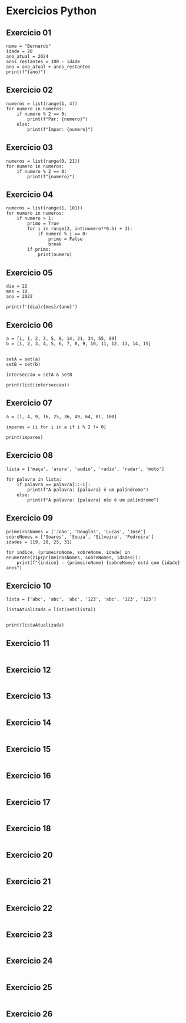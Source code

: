 # Exercicios Python

## Exercicio 01

```
nome = "Bernardo"  
idade = 20     
ano_atual = 2024
anos_restantes = 100 - idade
ano = ano_atual + anos_restantes
print(f"{ano}")
```
## Exercicio 02
```
numeros = list(range(1, 4)) 
for numero in numeros:
    if numero % 2 == 0:
        print(f"Par: {numero}")
    else:
        print(f"Ímpar: {numero}")
```
## Exercicio 03
```
numeros = list(range(0, 21)) 
for numero in numeros:
    if numero % 2 == 0:
        print(f"{numero}")
```

## Exercicio 04
```
numeros = list(range(1, 101))
for numero in numeros:
    if numero > 1:  
        primo = True
        for i in range(2, int(numero**0.5) + 1):
            if numero % i == 0:
                primo = False
                break
        if primo:
            print(numero)
```

## Exercicio 05
```
dia = 22
mes = 10
ano = 2022

print(f'{dia}/{mes}/{ano}')
```
## Exercicio 06
```
a = [1, 1, 2, 3, 5, 8, 14, 21, 34, 55, 89]
b = [1, 2, 3, 4, 5, 6, 7, 8, 9, 10, 11, 12, 13, 14, 15]


setA = set(a)
setB = set(b)

interseccao = setA & setB

print(list(interseccao))
```
## Exercicio 07
```
a = [1, 4, 9, 16, 25, 36, 49, 64, 81, 100]

impares = [i for i in a if i % 2 != 0]

print(impares)
```
## Exercicio 08
```
lista = ['maça', 'arara', 'audio', 'radio', 'radar', 'moto']

for palavra in lista:
    if palavra == palavra[::-1]:
        print(f"A palavra: {palavra} é um palíndromo")
    else:
        print(f"A palavra: {palavra} não é um palíndromo")
```
## Exercicio 09
```
primeirosNomes = ['Joao', 'Douglas', 'Lucas', 'José']
sobreNomes = ['Soares', 'Souza', 'Silveira', 'Pedreira']
idades = [19, 28, 25, 31]

for indice, (primeiroNome, sobreNome, idade) in enumerate(zip(primeirosNomes, sobreNomes, idades)):
    print(f"{indice} - {primeiroNome} {sobreNome} está com {idade} anos")
```
## Exercicio 10
```
lista = ['abc', 'abc', 'abc', '123', 'abc', '123', '123']

listaAtualizada = list(set(lista))


print(listaAtualizada)
```

## Exercicio 11
```
```
## Exercicio 12
```
```

## Exercicio 13
```
```
## Exercicio 14
```
```
## Exercicio 15
```
```
## Exercicio 16
```
```
## Exercicio 17
```
```
## Exercicio 18
```
```
## Exercicio 20
```
```
## Exercicio 21
```
```
## Exercicio 22
```
```
## Exercicio 23
```
```
## Exercicio 24
```
```
## Exercicio 25
```
```
## Exercicio 26
```
```
